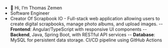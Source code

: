 - 👋 Hi, I’m Thomas Zemen
- Software Engineer
- Creator Of Scrapbook IO - Full-stack web application allowing users to create digital scrapbooks, manage photo albums, and upload images.
-- **Frontend**: Angular/TypeScript with responsive UI components
-- **Backend**, Java, Spring Boot, with RESTful API services
-- **Database**: MySQL for persistent data storage. CI/CD pipeline using GitHub Actions
